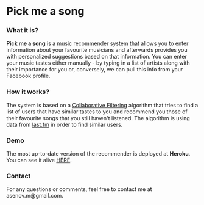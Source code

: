 Pick me a song
==============

<h3>What it is?</h3>
<p class="text-justify">
    <strong>Pick me a song</strong> is a music recommender system that allows you to enter information about your favourite musicians and afterwards provides you with personalized suggestions based on that information. You can enter your music tastes either manually - by typing in a list of artists along with their importance for you or, conversely, we can pull this info from your Facebook profile.
</p>
<h3>How it works?</h3>
<p class="text-justify info-footer">
    The system is based on a <a href="http://en.wikipedia.org/wiki/Collaborative_filtering">Collaborative Filtering</a> algorithm that tries to find a list of users that have similar tastes to you and recommend you those of their favourite songs that you still haven't listened. The algorithm is using data from <a href="http://last.fm">last.fm</a> in order to find similar users.
</p>
<h3>Demo</h3>
<p class="text-justify info-footer">
    The most up-to-date version of the recommender is deployed at <strong>Heroku</strong>. You can see it alive <a href="http://powerful-citadel-9361.herokuapp.com/app/index.html" alt="Pick-me-a-song">HERE</a>.
</p>

<h3>Contact</h3>
<p class="text-justify info-footer">
    For any questions or comments, feel free to contact me at asenov.m@gmail.com.
</p>
